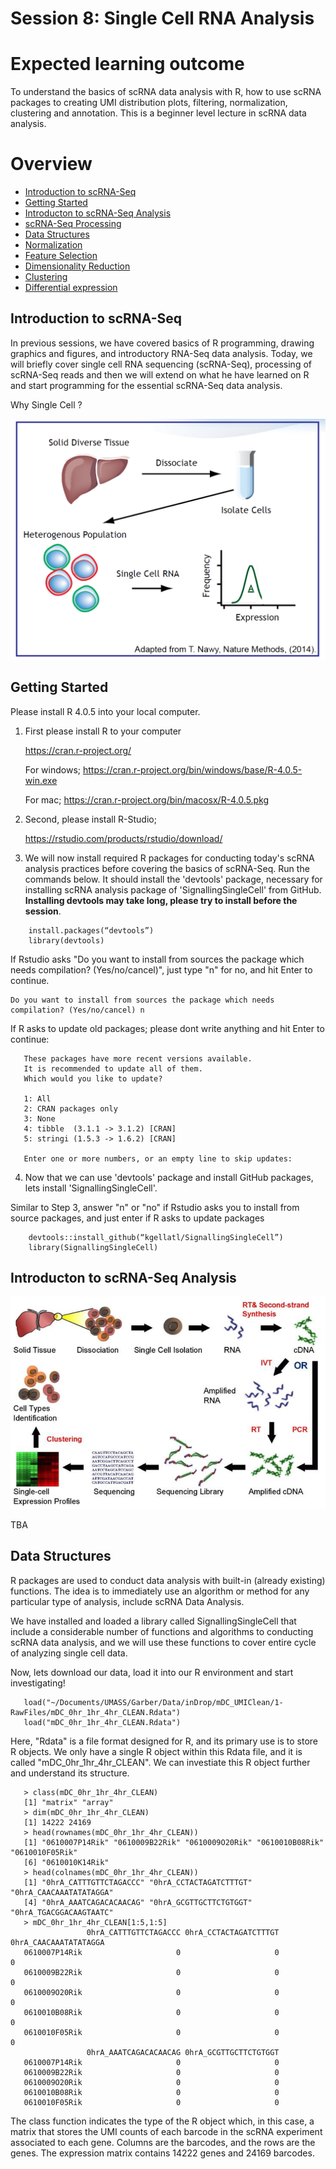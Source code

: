 # Session 8: Single Cell RNA Analysis

# Expected learning outcome

To understand the basics of scRNA data analysis with R, how to use scRNA packages to creating UMI distribution plots, filtering, normalization, clustering and annotation. 
This is a beginner level lecture in scRNA data analysis.

# Overview

- [Introduction to scRNA-Seq](#introduction-to-scrna-seq)
- [Getting Started](#getting-started)
- [Introducton to scRNA-Seq Analysis](#introducton-to-scrna-seq-analysis)
- [scRNA-Seq Processing](#scrna-seq-processing)
- [Data Structures](#data-structures)
- [Normalization](#normalization)
- [Feature Selection](#feature-selection)
- [Dimensionality Reduction](#dimensionality-reduction)
- [Clustering](#clustering)
- [Differential expression](#differential-expression)

## Introduction to scRNA-Seq

In previous sessions, we have covered basics of R programming, drawing graphics and figures, and introductory RNA-Seq data analysis.
Today, we will briefly cover single cell RNA sequencing (scRNA-Seq), processing of scRNA-Seq reads and then we will extend on what he have learned 
on R and start programming for the essential scRNA-Seq data analysis.  

Why Single Cell ?

<img src="images/scRNASummary.png" width="600">

## Getting Started

Please install R 4.0.5 into your local computer. 

1. First please install R to your computer

   <https://cran.r-project.org/>

   For windows;
   <https://cran.r-project.org/bin/windows/base/R-4.0.5-win.exe>

   For mac;
   <https://cran.r-project.org/bin/macosx/R-4.0.5.pkg></br>

2. Second, please install R-Studio;

   <https://rstudio.com/products/rstudio/download/>
   
3. We will now install required R packages for conducting today's scRNA analysis practices before covering the basics of scRNA-Seq. Run the commands below. It should install the 'devtools' package, necessary for installing scRNA analysis package of 'SignallingSingleCell' from GitHub. **Installing devtools may take long, please try to install before the session**.

```
    install.packages(“devtools”)
    library(devtools)
```

If Rstudio asks "Do you want to install from sources the package which needs compilation? (Yes/no/cancel)", just type "n" for no, and hit Enter to continue.

    Do you want to install from sources the package which needs compilation? (Yes/no/cancel) n

If R asks to update old packages; please dont write anything and hit Enter to continue:

```
   These packages have more recent versions available.
   It is recommended to update all of them.
   Which would you like to update?
   
   1: All                            
   2: CRAN packages only             
   3: None                           
   4: tibble  (3.1.1 -> 3.1.2) [CRAN]
   5: stringi (1.5.3 -> 1.6.2) [CRAN]
   
   Enter one or more numbers, or an empty line to skip updates:
```

4. Now that we can use 'devtools' package and install GitHub packages, lets install 'SignallingSingleCell'.

Similar to Step 3, answer "n" or "no" if Rstudio asks you to install from source packages, and just enter if R asks to update packages

```
    devtools::install_github(“kgellatl/SignallingSingleCell”)
    library(SignallingSingleCell)
```
    
## Introducton to scRNA-Seq Analysis

<img src="images/scRNAWorkflow.png" width="600">

TBA

## Data Structures

R packages are used to conduct data analysis with built-in (already existing) functions. The idea is to immediately use an algorithm or method for any particular type
of analysis, include scRNA Data Analysis.

We have installed and loaded a library called SignallingSingleCell that include a considerable number of functions and algorithms to conducting scRNA data analysis, and
we will use these functions to cover entire cycle of analyzing single cell data. 

Now, lets download our data, load it into our R environment and start investigating! 

```
   load("~/Documents/UMASS/Garber/Data/inDrop/mDC_UMIClean/1-RawFiles/mDC_0hr_1hr_4hr_CLEAN.Rdata")
   load("mDC_0hr_1hr_4hr_CLEAN.Rdata")
```

Here, "Rdata" is a file format designed for R, and its primary use is to store R objects. We only have a single R object within this Rdata file, and it is called "mDC_0hr_1hr_4hr_CLEAN". We can investiate this R object further and understand its structure. 

```
   > class(mDC_0hr_1hr_4hr_CLEAN)
   [1] "matrix" "array" 
   > dim(mDC_0hr_1hr_4hr_CLEAN)
   [1] 14222 24169
   > head(rownames(mDC_0hr_1hr_4hr_CLEAN))
   [1] "0610007P14Rik" "0610009B22Rik" "0610009O20Rik" "0610010B08Rik" "0610010F05Rik"
   [6] "0610010K14Rik"
   > head(colnames(mDC_0hr_1hr_4hr_CLEAN))
   [1] "0hrA_CATTTGTTCTAGACCC" "0hrA_CCTACTAGATCTTTGT" "0hrA_CAACAAATATATAGGA"
   [4] "0hrA_AAATCAGACACAACAG" "0hrA_GCGTTGCTTCTGTGGT" "0hrA_TGACGGACAAGTAATC"
   > mDC_0hr_1hr_4hr_CLEAN[1:5,1:5] 
                 0hrA_CATTTGTTCTAGACCC 0hrA_CCTACTAGATCTTTGT 0hrA_CAACAAATATATAGGA
   0610007P14Rik                     0                     0                     0
   0610009B22Rik                     0                     0                     0
   0610009O20Rik                     0                     0                     0
   0610010B08Rik                     0                     0                     0
   0610010F05Rik                     0                     0                     0
                 0hrA_AAATCAGACACAACAG 0hrA_GCGTTGCTTCTGTGGT
   0610007P14Rik                     0                     0
   0610009B22Rik                     0                     0
   0610009O20Rik                     0                     0
   0610010B08Rik                     0                     0
   0610010F05Rik                     0                     0
```

The class function indicates the type of the R object which, in this case, a matrix that stores the UMI counts of each barcode in the scRNA experiment associated to each gene.
Columns are the barcodes, and the rows are the genes. The expression matrix contains 14222 genes and 24169 barcodes. 






